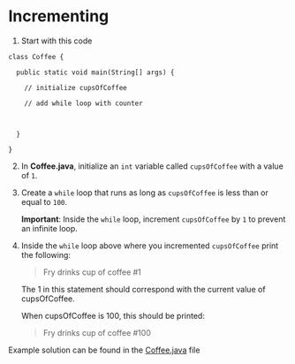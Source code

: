 # Incrementing

1. Start with this code

```
class Coffee {
  
  public static void main(String[] args) {
    
    // initialize cupsOfCoffee
    
    // add while loop with counter
    
        
    
  }
  
}
```

2. In **Coffee.java**, initialize an ```int``` variable called ```cupsOfCoffee``` with a value of ```1```.

3. Create a ```while``` loop that runs as long as ```cupsOfCoffee``` is less than or equal to ```100```.

	**Important**: Inside the ```while``` loop, increment ```cupsOfCoffee``` by ```1``` to prevent an infinite loop.

4. Inside the ```while``` loop above where you incremented ```cupsOfCoffee``` print the following:
	> Fry drinks cup of coffee #1

	The 1 in this statement should correspond with the current value of cupsOfCoffee. 

	When cupsOfCoffee is 100, this should be printed:
	> Fry drinks cup of coffee #100

Example solution can be found in the [Coffee.java](https://github.com/upliftdev/Foundations/blob/main/Foundations/7.Loops/Incrementing/src/main/java/com/examples/loops/Coffee.java) file